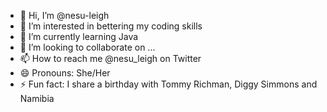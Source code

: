 - 👋 Hi, I’m @nesu-leigh
- 👀 I’m interested in bettering my coding skills
- 🌱 I’m currently learning Java
- 💞️ I’m looking to collaborate on ...
- 📫 How to reach me @nesu_leigh on Twitter
- 😄 Pronouns: She/Her
- ⚡ Fun fact: I share a birthday with Tommy Richman, Diggy Simmons and Namibia

<!---
nesu-leigh/nesu-leigh is a ✨ special ✨ repository because its `README.md` (this file) appears on your GitHub profile.
You can click the Preview link to take a look at your changes.
--->
